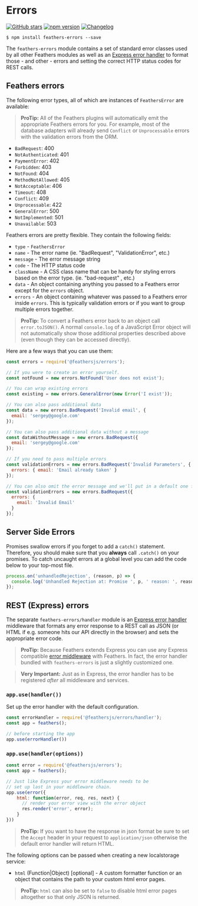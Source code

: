 # Errors

[![GitHub stars](https://img.shields.io/github/stars/feathersjs/feathers-errors.png?style=social&label=Star)](https://github.com/feathersjs/feathers-errors/)
[![npm version](https://img.shields.io/npm/v/feathers-errors.png?style=flat-square)](https://www.npmjs.com/package/feathers-errors)
[![Changelog](https://img.shields.io/badge/changelog-.md-blue.png?style=flat-square)](https://github.com/feathersjs/feathers-errors/blob/master/CHANGELOG.md)

```
$ npm install feathers-errors --save
```

The `feathers-errors` module contains a set of standard error classes used by all other Feathers modules as well as an [Express error handler](https://expressjs.com/en/guide/error-handling.html) to format those - and other - errors and setting the correct HTTP status codes for REST calls.

## Feathers errors

The following error types, all of which are instances of `FeathersError` are available:

> **ProTip:** All of the Feathers plugins will automatically emit the appropriate Feathers errors for you. For example, most of the database adapters will already send `Conflict` or `Unprocessable` errors with the validation errors from the ORM.

- `BadRequest`: 400
- `NotAuthenticated`: 401
- `PaymentError`: 402
- `Forbidden`: 403
- `NotFound`: 404
- `MethodNotAllowed`: 405
- `NotAcceptable`: 406
- `Timeout`: 408
- `Conflict`: 409
- `Unprocessable`: 422
- `GeneralError`: 500
- `NotImplemented`: 501
- `Unavailable`: 503

Feathers errors are pretty flexible. They contain the following fields:

- `type` - `FeathersError`
- `name` - The error name (ie. "BadRequest", "ValidationError", etc.)
- `message` - The error message string
- `code` - The HTTP status code
- `className` - A CSS class name that can be handy for styling errors based on the error type. (ie. "bad-request" , etc.)
- `data` - An object containing anything you passed to a Feathers error except for the `errors` object.
- `errors` - An object containing whatever was passed to a Feathers error inside `errors`. This is typically validation errors or if you want to group multiple errors together.

> **ProTip:** To convert a Feathers error back to an object call `error.toJSON()`. A normal `console.log` of a JavaScript Error object will not automatically show those additional properties described above (even though they can be accessed directly).

Here are a few ways that you can use them:

```js
const errors = require('@feathersjs/errors');

// If you were to create an error yourself.
const notFound = new errors.NotFound('User does not exist');

// You can wrap existing errors
const existing = new errors.GeneralError(new Error('I exist'));

// You can also pass additional data
const data = new errors.BadRequest('Invalid email', {
  email: 'sergey@google.com'
});

// You can also pass additional data without a message
const dataWithoutMessage = new errors.BadRequest({
  email: 'sergey@google.com'
});

// If you need to pass multiple errors
const validationErrors = new errors.BadRequest('Invalid Parameters', {
  errors: { email: 'Email already taken' }
});

// You can also omit the error message and we'll put in a default one for you
const validationErrors = new errors.BadRequest({
  errors: {
    email: 'Invalid Email'
  }
});
```


## Server Side Errors

Promises swallow errors if you forget to add a `catch()` statement. Therefore, you should make sure that you **always** call `.catch()` on your promises. To catch uncaught errors at a global level you can add the code below to your top-most file.

```js
process.on('unhandledRejection', (reason, p) => {
  console.log('Unhandled Rejection at: Promise ', p, ' reason: ', reason);
});
```


## REST (Express) errors

The separate `feathers-errors/handler` module is an [Express error handler](https://expressjs.com/en/guide/error-handling.html) middleware that formats any error response to a REST call as JSON (or HTML if e.g. someone hits our API directly in the browser) and sets the appropriate error code.

> **ProTip:** Because Feathers extends Express you can use any Express compatible [error middleware](http://expressjs.com/en/guide/error-handling.html) with Feathers. In fact, the error handler bundled with `feathers-errors` is just a slightly customized one.

<!-- -->

> **Very Important:** Just as in Express, the error handler has to be registered *after* all middleware and services.

### `app.use(handler())`

Set up the error handler with the default configuration.

```js
const errorHandler = require('@feathersjs/errors/handler');
const app = feathers();

// before starting the app
app.use(errorHandler())
```

### `app.use(handler(options))`

```js
const error = require('@feathersjs/errors');
const app = feathers();

// Just like Express your error middleware needs to be
// set up last in your middleware chain.
app.use(error({
    html: function(error, req, res, next) {
      // render your error view with the error object
      res.render('error', error);
    }
}))
```

> **ProTip:** If you want to have the response in json format be sure to set the `Accept` header in your request to `application/json` otherwise the default error handler will return HTML.


The following options can be passed when creating a new localstorage service:

- `html` (Function|Object) [optional] - A custom formatter function or an object that contains the path to your custom html error pages.

> **ProTip:** `html` can also be set to `false` to disable html error pages altogether so that only JSON is returned.
